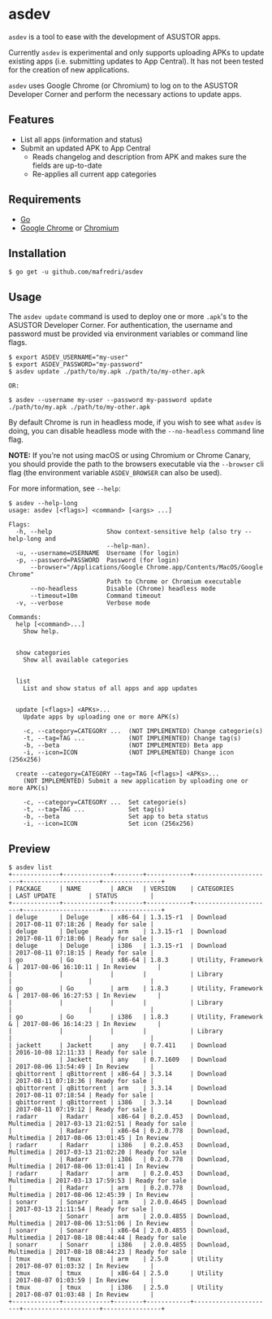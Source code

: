 # asdev

`asdev` is a tool to ease with the development of ASUSTOR apps.

Currently `asdev` is experimental and only supports uploading APKs to update existing apps (i.e. submitting updates to App Central). It has not been tested for the creation of new applications.

`asdev` uses Google Chrome (or Chromium) to log on to the ASUSTOR Developer Corner and perform the necessary actions to update apps.

## Features

* List all apps (information and status)
* Submit an updated APK to App Central
    * Reads changelog and description from APK and makes sure the fields are up-to-date
    * Re-applies all current app categories

## Requirements

* [Go](https://golang.org/dl/)
* [Google Chrome](https://www.google.com/chrome/browser/desktop/index.html) or [Chromium](https://www.chromium.org/getting-involved/download-chromium)

## Installation

```console
$ go get -u github.com/mafredri/asdev
```

## Usage

The `asdev update` command is used to deploy one or more `.apk`'s to the ASUSTOR Developer Corner. For authentication, the username and password must be provided via environment variables or command line flags.

```console
$ export ASDEV_USERNAME="my-user"
$ export ASDEV_PASSWORD="my-password"
$ asdev update ./path/to/my.apk ./path/to/my-other.apk

OR:

$ asdev --username my-user --password my-password update ./path/to/my.apk ./path/to/my-other.apk
```

By default Chrome is run in headless mode, if you wish to see what `asdev` is doing, you can disable headless mode with the `--no-headless` command line flag.

**NOTE:** If you're not using macOS or using Chromium or Chrome Canary, you should provide the path to the browsers executable via the `--browser` cli flag (the environment variable `ASDEV_BROWSER` can also be used).

For more information, see `--help`:

```console
$ asdev --help-long
usage: asdev [<flags>] <command> [<args> ...]

Flags:
  -h, --help               Show context-sensitive help (also try --help-long and
                           --help-man).
  -u, --username=USERNAME  Username (for login)
  -p, --password=PASSWORD  Password (for login)
      --browser="/Applications/Google Chrome.app/Contents/MacOS/Google Chrome"
                           Path to Chrome or Chromium executable
      --no-headless        Disable (Chrome) headless mode
      --timeout=10m        Command timeout
  -v, --verbose            Verbose mode

Commands:
  help [<command>...]
    Show help.


  show categories
    Show all available categories


  list
    List and show status of all apps and app updates


  update [<flags>] <APKs>...
    Update apps by uploading one or more APK(s)

    -c, --category=CATEGORY ...  (NOT IMPLEMENTED) Change categorie(s)
    -t, --tag=TAG ...            (NOT IMPLEMENTED) Change tag(s)
    -b, --beta                   (NOT IMPLEMENTED) Beta app
    -i, --icon=ICON              (NOT IMPLEMENTED) Change icon (256x256)

  create --category=CATEGORY --tag=TAG [<flags>] <APKs>...
    (NOT IMPLEMENTED) Submit a new application by uploading one or more APK(s)

    -c, --category=CATEGORY ...  Set categorie(s)
    -t, --tag=TAG ...            Set tag(s)
    -b, --beta                   Set app to beta status
    -i, --icon=ICON              Set icon (256x256)
```

## Preview

```console
$ asdev list
+-------------+-------------+--------+------------+----------------------+---------------------+----------------+
| PACKAGE     | NAME        | ARCH   | VERSION    | CATEGORIES           | LAST UPDATE         | STATUS         |
+-------------+-------------+--------+------------+----------------------+---------------------+----------------+
| deluge      | Deluge      | x86-64 | 1.3.15-r1  | Download             | 2017-08-11 07:18:26 | Ready for sale |
| deluge      | Deluge      | arm    | 1.3.15-r1  | Download             | 2017-08-11 07:18:06 | Ready for sale |
| deluge      | Deluge      | i386   | 1.3.15-r1  | Download             | 2017-08-11 07:18:15 | Ready for sale |
| go          | Go          | x86-64 | 1.8.3      | Utility, Framework & | 2017-08-06 16:10:11 | In Review      |
|             |             |        |            | Library              |                     |                |
| go          | Go          | arm    | 1.8.3      | Utility, Framework & | 2017-08-06 16:27:53 | In Review      |
|             |             |        |            | Library              |                     |                |
| go          | Go          | i386   | 1.8.3      | Utility, Framework & | 2017-08-06 16:14:23 | In Review      |
|             |             |        |            | Library              |                     |                |
| jackett     | Jackett     | any    | 0.7.411    | Download             | 2016-10-08 12:11:33 | Ready for sale |
|             | Jackett     | any    | 0.7.1609   | Download             | 2017-08-06 13:54:49 | In Review      |
| qbittorrent | qBittorrent | x86-64 | 3.3.14     | Download             | 2017-08-11 07:18:36 | Ready for sale |
| qbittorrent | qBittorrent | arm    | 3.3.14     | Download             | 2017-08-11 07:18:54 | Ready for sale |
| qbittorrent | qBittorrent | i386   | 3.3.14     | Download             | 2017-08-11 07:19:12 | Ready for sale |
| radarr      | Radarr      | x86-64 | 0.2.0.453  | Download, Multimedia | 2017-03-13 21:02:51 | Ready for sale |
|             | Radarr      | x86-64 | 0.2.0.778  | Download, Multimedia | 2017-08-06 13:01:45 | In Review      |
| radarr      | Radarr      | i386   | 0.2.0.453  | Download, Multimedia | 2017-03-13 21:02:20 | Ready for sale |
|             | Radarr      | i386   | 0.2.0.778  | Download, Multimedia | 2017-08-06 13:01:41 | In Review      |
| radarr      | Radarr      | arm    | 0.2.0.453  | Download, Multimedia | 2017-03-13 17:59:53 | Ready for sale |
|             | Radarr      | arm    | 0.2.0.778  | Download, Multimedia | 2017-08-06 12:45:39 | In Review      |
| sonarr      | Sonarr      | arm    | 2.0.0.4645 | Download             | 2017-03-13 21:11:54 | Ready for sale |
|             | Sonarr      | arm    | 2.0.0.4855 | Download, Multimedia | 2017-08-06 13:51:06 | In Review      |
| sonarr      | Sonarr      | x86-64 | 2.0.0.4855 | Download, Multimedia | 2017-08-18 08:44:44 | Ready for sale |
| sonarr      | Sonarr      | i386   | 2.0.0.4855 | Download, Multimedia | 2017-08-18 08:44:23 | Ready for sale |
| tmux        | tmux        | arm    | 2.5.0      | Utility              | 2017-08-07 01:03:32 | In Review      |
| tmux        | tmux        | x86-64 | 2.5.0      | Utility              | 2017-08-07 01:03:59 | In Review      |
| tmux        | tmux        | i386   | 2.5.0      | Utility              | 2017-08-07 01:03:48 | In Review      |
+-------------+-------------+--------+------------+----------------------+---------------------+----------------+
```
